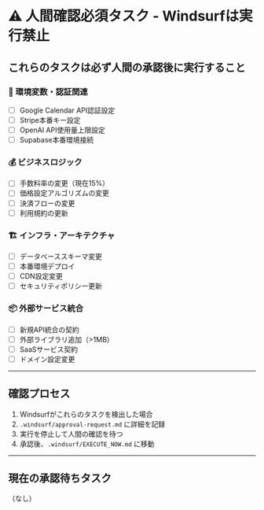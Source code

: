 # ⚠️ 人間確認必須タスク - Windsurfは実行禁止

## これらのタスクは必ず人間の承認後に実行すること

### 🔐 環境変数・認証関連
- [ ] Google Calendar API認証設定
- [ ] Stripe本番キー設定  
- [ ] OpenAI API使用量上限設定
- [ ] Supabase本番環境接続

### 💰 ビジネスロジック
- [ ] 手数料率の変更（現在15%）
- [ ] 価格設定アルゴリズムの変更
- [ ] 決済フローの変更
- [ ] 利用規約の更新

### 🏗️ インフラ・アーキテクチャ
- [ ] データベーススキーマ変更
- [ ] 本番環境デプロイ
- [ ] CDN設定変更
- [ ] セキュリティポリシー更新

### 📦 外部サービス統合
- [ ] 新規API統合の契約
- [ ] 外部ライブラリ追加（>1MB）
- [ ] SaaSサービス契約
- [ ] ドメイン設定変更

---

## 確認プロセス

1. Windsurfがこれらのタスクを検出した場合
2. `.windsurf/approval-request.md` に詳細を記録
3. 実行を停止して人間の確認を待つ
4. 承認後、`.windsurf/EXECUTE_NOW.md` に移動

---

## 現在の承認待ちタスク
（なし）
